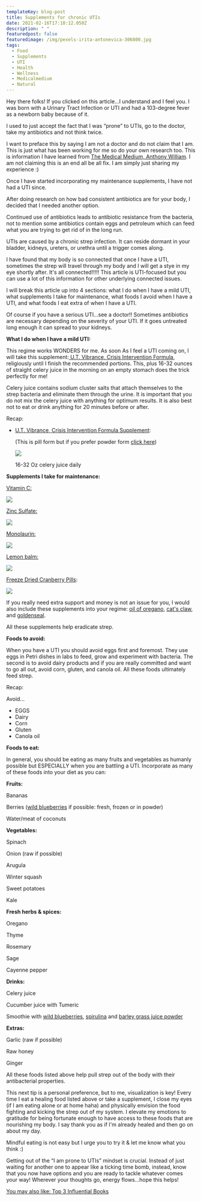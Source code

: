 ```yaml
---
templateKey: blog-post
title: Supplements for chronic UTIs
date: 2021-02-16T17:10:12.050Z
description: " "
featuredpost: false
featuredimage: /img/pexels-irita-antonevica-306800.jpg
tags:
  - Food
  - Supplements
  - UTI
  - Health
  - Wellness
  - Medicalmedium
  - Natural
---
```

Hey there folks! If you clicked on this article...I understand and I feel you. I was born with a Urinary Tract Infection or UTI and had a 103-degree fever as a newborn baby because of it. 

I used to just accept the fact that I was “prone” to UTIs, go to the doctor, take my antibiotics and not think twice. 

I want to preface this by saying I am not a doctor and do not claim that I am. This is just what has been working for me so do your own research too. This is information I have learned from [The Medical Medium, Anthony William](https://thehumanitybooks.com/blog/2021-02-16-top-3-influential-books/). I am not claiming this is an end all be all fix. I am simply just sharing my experience :)

Once I have started incorporating my maintenance supplements, I have not had a UTI since. 

After doing research on how bad consistent antibiotics are for your body, I decided that I needed another option.

Continued use of antibiotics leads to antibiotic resistance from the bacteria, not to mention some antibiotics contain eggs and petroleum which can feed what you are trying to get rid of in the long run. 

UTIs are caused by a chronic strep infection. It can reside dormant in your bladder, kidneys, ureters, or urethra until a trigger comes along. 

I have found that my body is so connected that once I have a UTI, sometimes the strep will travel through my body and I will get a stye in my eye shortly after. It's all connected!!!!! This article is UTI-focused but you can use a lot of this information for other underlying connected issues.

I will break this article up into 4 sections: what I do when I have a mild UTI, what supplements I take for maintenance, what foods I avoid when I have a UTI, and what foods I eat extra of when I have a UTI. 

Of course if you have a serious UTI...see a doctor!! Sometimes antibiotics are necessary depending on the severity of your UTI. If it goes untreated long enough it can spread to your kidneys. 

**What I do when I have a mild UTI:**

This regime works WONDERS for me. As soon As I feel a UTI coming on, I will take this supplement:[ U.T. Vibrance, Crisis Intervention Formula](https://amzn.to/300r5Zp), religiously until I finish the recommended portions. This, plus 16-32 ounces of straight celery juice in the morning on an empty stomach does the trick perfectly for me!

Celery juice contains sodium cluster salts that attach themselves to the strep bacteria and eliminate them through the urine. It is important that you do not mix the celery juice with anything for optimum results. It is also best not to eat or drink anything for 20 minutes before or after. 

Recap:

* [U.T. Vibrance, Crisis Intervention Formula Supplement](https://amzn.to/300r5Zp):

  (This is pill form but if you prefer powder form [click here](https://amzn.to/302vcUU))

  <a href="https://www.amazon.com/Vibrant-Health-Intervention-D-Mannose-Vegetarian/dp/B00SK66UJG?crid=31XG4V09IW74B&dchild=1&keywords=ut+vibrance&qid=1614605249&s=hpc&sprefix=ut+vi%2Chpc%2C261&sr=1-2&linkCode=li2&tag=thehumanitybo-20&linkId=26fab49bbb5718671e91d2eb4d56f755&language=en_US&ref_=as_li_ss_il" target="_blank"><img border="0" src="//ws-na.amazon-adsystem.com/widgets/q?_encoding=UTF8&ASIN=B00SK66UJG&Format=_SL160_&ID=AsinImage&MarketPlace=US&ServiceVersion=20070822&WS=1&tag=thehumanitybo-20&language=en_US" ></a><img src="https://ir-na.amazon-adsystem.com/e/ir?t=thehumanitybo-20&language=en_US&l=li2&o=1&a=B00SK66UJG" width="1" height="1" border="0" alt="" style="border:none !important; margin:0px !important;" />

  [](https://amzn.to/3uI9mnB)16-32 Oz celery juice daily

**Supplements I take for maintenance:**

[Vitamin C:](https://amzn.to/301AVdG)

<a href="https://www.amazon.com/American-Health-Ester-C-Citrus-Bioflavonoids/dp/B072KCDJJP?dchild=1&keywords=ester+c&qid=1614605498&s=hpc&sr=1-13-spons&psc=1&smid=A32GOXAC8X4KTS&spLa=ZW5jcnlwdGVkUXVhbGlmaWVyPUEzSlRZOVJaVE9KSUFYJmVuY3J5cHRlZElkPUEwMTU4MjYwMlVSVkFVQU1TVVJIUSZlbmNyeXB0ZWRBZElkPUEwODI4NjM5MVpFRUFBTk1MMzNGQyZ3aWRnZXROYW1lPXNwX210ZiZhY3Rpb249Y2xpY2tSZWRpcmVjdCZkb05vdExvZ0NsaWNrPXRydWU%3D&linkCode=li2&tag=thehumanitybo-20&linkId=6508c8847353784baef313c87098e8e8&language=en_US&ref_=as_li_ss_il" target="_blank"><img border="0" src="//ws-na.amazon-adsystem.com/widgets/q?_encoding=UTF8&ASIN=B072KCDJJP&Format=_SL160_&ID=AsinImage&MarketPlace=US&ServiceVersion=20070822&WS=1&tag=thehumanitybo-20&language=en_US" ></a><img src="https://ir-na.amazon-adsystem.com/e/ir?t=thehumanitybo-20&language=en_US&l=li2&o=1&a=B072KCDJJP" width="1" height="1" border="0" alt="" style="border:none !important; margin:0px !important;" />

[Zinc Sulfate:](https://amzn.to/3kKMHTj)

<a href="https://www.amazon.com/Vimergy-USDA-Organic-Zinc/dp/B07K81NS56?dchild=1&keywords=vimergy+zinc&qid=1614605031&s=hpc&sr=1-1-spons&psc=1&spLa=ZW5jcnlwdGVkUXVhbGlmaWVyPUEzOUtKOUg1SkVTQlBSJmVuY3J5cHRlZElkPUEwODY2NDEzM1Q1UktXQjUzWkw3SSZlbmNyeXB0ZWRBZElkPUEwODgzMzE0UkxSUDRDRVVDVVU0JndpZGdldE5hbWU9c3BfYXRmJmFjdGlvbj1jbGlja1JlZGlyZWN0JmRvTm90TG9nQ2xpY2s9dHJ1ZQ%3D%3D&linkCode=li2&tag=thehumanitybo-20&linkId=e84e149118e0cc5f4946864e00d9900c&language=en_US&ref_=as_li_ss_il" target="_blank"><img border="0" src="//ws-na.amazon-adsystem.com/widgets/q?_encoding=UTF8&ASIN=B07K81NS56&Format=_SL160_&ID=AsinImage&MarketPlace=US&ServiceVersion=20070822&WS=1&tag=thehumanitybo-20&language=en_US" ></a><img src="https://ir-na.amazon-adsystem.com/e/ir?t=thehumanitybo-20&language=en_US&l=li2&o=1&a=B07K81NS56" width="1" height="1" border="0" alt="" style="border:none !important; margin:0px !important;" />

[Monolaurin:](https://amzn.to/3dVCDVQ)

<a href="https://www.amazon.com/Monalaurin-Zinic-Health-Sun-VCaps/dp/B00NI08ZFQ?crid=1AJ27GAU3ZVNG&dchild=1&keywords=monolaurin&qid=1614605104&s=hpc&sprefix=mono%2Chpc%2C237&sr=1-7&linkCode=li2&tag=thehumanitybo-20&linkId=0e9e6c47c872b1a8b487b907e8b56b96&language=en_US&ref_=as_li_ss_il" target="_blank"><img border="0" src="//ws-na.amazon-adsystem.com/widgets/q?_encoding=UTF8&ASIN=B00NI08ZFQ&Format=_SL160_&ID=AsinImage&MarketPlace=US&ServiceVersion=20070822&WS=1&tag=thehumanitybo-20&language=en_US" ></a><img src="https://ir-na.amazon-adsystem.com/e/ir?t=thehumanitybo-20&language=en_US&l=li2&o=1&a=B00NI08ZFQ" width="1" height="1" border="0" alt="" style="border:none !important; margin:0px !important;" />

[Lemon balm:](https://amzn.to/3dRluga)

<a href="https://www.amazon.com/Vimergy-Lemon-Balm-4-1/dp/B07JNCK9RZ?crid=1INHNKZAODRL4&dchild=1&keywords=vimergy+lemon+balm&qid=1614605179&s=hpc&sprefix=vimergy+lemo%2Chpc%2C216&sr=1-4&linkCode=li2&tag=thehumanitybo-20&linkId=e7b57550df31c1cf207b2d8ecd3c2387&language=en_US&ref_=as_li_ss_il" target="_blank"><img border="0" src="//ws-na.amazon-adsystem.com/widgets/q?_encoding=UTF8&ASIN=B07JNCK9RZ&Format=_SL160_&ID=AsinImage&MarketPlace=US&ServiceVersion=20070822&WS=1&tag=thehumanitybo-20&language=en_US" ></a><img src="https://ir-na.amazon-adsystem.com/e/ir?t=thehumanitybo-20&language=en_US&l=li2&o=1&a=B07JNCK9RZ" width="1" height="1" border="0" alt="" style="border:none !important; margin:0px !important;" />

[Freeze Dried Cranberry Pills](https://amzn.to/3sCCCKO):

<a href="https://www.amazon.com/Cranberry-300mg-Freeze-Dried-120-VegCap/dp/B00128SM4U?_encoding=UTF8&pd_rd_i=B00128SM4U&pd_rd_r=PEWPEK5VG8KXMZ5JCM08&pd_rd_w=W69Z8&pd_rd_wg=j3uJb&pf_rd_p=5d61ee21-c9c1-4f53-887e-8583c213529a&pf_rd_r=PEWPEK5VG8KXMZ5JCM08&psc=1&refRID=RYPA4MABHG3WJNMVRCBA&linkCode=li2&tag=thehumanitybo-20&linkId=fe1a6077be9258400d2aaa81a4c51558&language=en_US&ref_=as_li_ss_il" target="_blank"><img border="0" src="//ws-na.amazon-adsystem.com/widgets/q?_encoding=UTF8&ASIN=B00128SM4U&Format=_SL160_&ID=AsinImage&MarketPlace=US&ServiceVersion=20070822&WS=1&tag=thehumanitybo-20&language=en_US" ></a><img src="https://ir-na.amazon-adsystem.com/e/ir?t=thehumanitybo-20&language=en_US&l=li2&o=1&a=B00128SM4U" width="1" height="1" border="0" alt="" style="border:none !important; margin:0px !important;" />

[](https://amzn.to/3sCCCKO)If you really need extra support and money is not an issue for you, I would also include these supplements into your regime: [oil of oregano](https://amzn.to/3kCi2HI), [cat's claw](https://amzn.to/3sDNGHr), and [goldenseal](https://amzn.to/3kD0Ql9).

All these supplements help eradicate strep.

**Foods to avoid:** 

When you have a UTI you should avoid eggs first and foremost. They use eggs in Petri dishes in labs to feed, grow and experiment with bacteria. The second is to avoid dairy products and if you are really committed and want to go all out, avoid corn, gluten, and canola oil. All these foods ultimately feed strep.

Recap:

Avoid…

* EGGS
* Dairy
* Corn
* Gluten
* Canola oil

**Foods to eat:**

In general, you should be eating as many fruits and vegetables as humanly possible but ESPECIALLY when you are battling a UTI. Incorporate as many of these foods into your diet as you can:

**Fruits:**

Bananas

Berries ([wild blueberries](https://amzn.to/2Ob8hnw) if possible: fresh, frozen or in powder)

Water/meat of coconuts

**Vegetables:**

Spinach

Onion (raw if possible)

Arugula

Winter squash

Sweet potatoes

Kale

**Fresh herbs & spices:**

Oregano

Thyme

Rosemary

Sage

Cayenne pepper

**Drinks:**

Celery juice

Cucumber juice with Tumeric

Smoothie with [wild blueberries](https://amzn.to/2Ob8hnw), [spirulina](https://amzn.to/3q5ppIG) and [barley grass juice powder](https://amzn.to/37VBQAo)

**Extras:**

Garlic (raw if possible)

Raw honey 

Ginger

All these foods listed above help pull strep out of the body with their antibacterial properties. 

This next tip is a personal preference, but to me, visualization is key! Every time I eat a healing food listed above or take a supplement, I close my eyes (if I am eating alone or at home haha) and physically envision the food fighting and kicking the strep out of my system. I elevate my emotions to gratitude for being fortunate enough to have access to these foods that are nourishing my body. I say thank you as if I'm already healed and then go on about my day.

Mindful eating is not easy but I urge you to try it & let me know what you think :)

Getting out of the “I am prone to UTIs” mindset is crucial. Instead of just waiting for another one to appear like a ticking time bomb, instead, know that you now have options and you are ready to tackle whatever comes your way! Wherever your thoughts go, energy flows...hope this helps!

[You may also like: Top 3 Influential Books](https://thehumanitybooks.com/blog/2021-02-16-top-3-influential-books/)